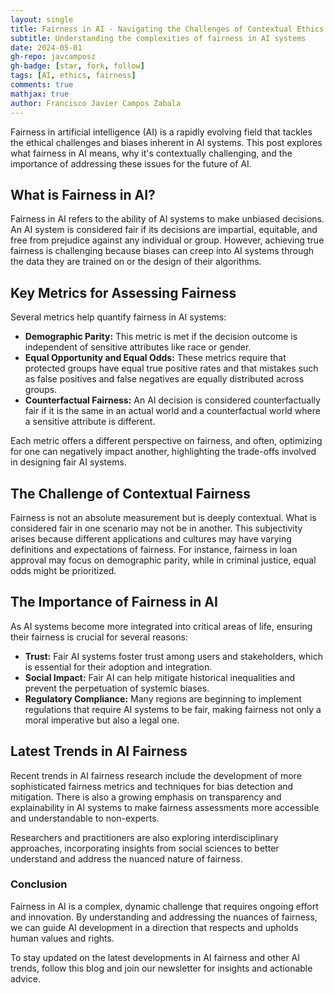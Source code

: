 ```yaml
---
layout: single
title: Fairness in AI - Navigating the Challenges of Contextual Ethics
subtitle: Understanding the complexities of fairness in AI systems
date: 2024-05-01
gh-repo: javcamposz
gh-badge: [star, fork, follow]
tags: [AI, ethics, fairness]
comments: true
mathjax: true
author: Francisco Javier Campos Zabala
---
```


Fairness in artificial intelligence (AI) is a rapidly evolving field that tackles the ethical challenges and biases inherent in AI systems. This post explores what fairness in AI means, why it's contextually challenging, and the importance of addressing these issues for the future of AI.

## What is Fairness in AI?

Fairness in AI refers to the ability of AI systems to make unbiased decisions. An AI system is considered fair if its decisions are impartial, equitable, and free from prejudice against any individual or group. However, achieving true fairness is challenging because biases can creep into AI systems through the data they are trained on or the design of their algorithms.

## Key Metrics for Assessing Fairness

Several metrics help quantify fairness in AI systems:

- **Demographic Parity:** This metric is met if the decision outcome is independent of sensitive attributes like race or gender.
- **Equal Opportunity and Equal Odds:** These metrics require that protected groups have equal true positive rates and that mistakes such as false positives and false negatives are equally distributed across groups.
- **Counterfactual Fairness:** An AI decision is considered counterfactually fair if it is the same in an actual world and a counterfactual world where a sensitive attribute is different.

Each metric offers a different perspective on fairness, and often, optimizing for one can negatively impact another, highlighting the trade-offs involved in designing fair AI systems.

## The Challenge of Contextual Fairness

Fairness is not an absolute measurement but is deeply contextual. What is considered fair in one scenario may not be in another. This subjectivity arises because different applications and cultures may have varying definitions and expectations of fairness. For instance, fairness in loan approval may focus on demographic parity, while in criminal justice, equal odds might be prioritized.

## The Importance of Fairness in AI

As AI systems become more integrated into critical areas of life, ensuring their fairness is crucial for several reasons:

- **Trust:** Fair AI systems foster trust among users and stakeholders, which is essential for their adoption and integration.
- **Social Impact:** Fair AI can help mitigate historical inequalities and prevent the perpetuation of systemic biases.
- **Regulatory Compliance:** Many regions are beginning to implement regulations that require AI systems to be fair, making fairness not only a moral imperative but also a legal one.

## Latest Trends in AI Fairness

Recent trends in AI fairness research include the development of more sophisticated fairness metrics and techniques for bias detection and mitigation. There is also a growing emphasis on transparency and explainability in AI systems to make fairness assessments more accessible and understandable to non-experts.

Researchers and practitioners are also exploring interdisciplinary approaches, incorporating insights from social sciences to better understand and address the nuanced nature of fairness.

### Conclusion

Fairness in AI is a complex, dynamic challenge that requires ongoing effort and innovation. By understanding and addressing the nuances of fairness, we can guide AI development in a direction that respects and upholds human values and rights.

To stay updated on the latest developments in AI fairness and other AI trends, follow this blog and join our newsletter for insights and actionable advice.


